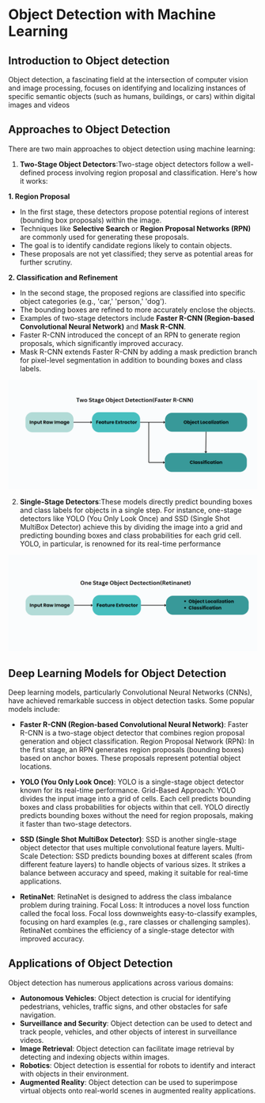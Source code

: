 # Object Detection with Machine Learning

## Introduction to Object detection
Object detection, a fascinating field at the intersection of computer vision and image processing, focuses on identifying and localizing instances of specific semantic objects (such as humans, buildings, or cars) within digital images and videos



## Approaches to Object Detection

There are two main approaches to object detection using machine learning:

1. **Two-Stage Object Detectors**:Two-stage object detectors follow a well-defined process involving region proposal and classification. Here's how it works:

 **1. Region Proposal**

- In the first stage, these detectors propose potential regions of interest (bounding box proposals) within the image.
- Techniques like **Selective Search** or **Region Proposal Networks (RPN)** are commonly used for generating these proposals.
- The goal is to identify candidate regions likely to contain objects.
- These proposals are not yet classified; they serve as potential areas for further scrutiny.

**2. Classification and Refinement**

- In the second stage, the proposed regions are classified into specific object categories (e.g., 'car,' 'person,' 'dog').
- The bounding boxes are refined to more accurately enclose the objects.
- Examples of two-stage detectors include **Faster R-CNN (Region-based Convolutional Neural Network)** and **Mask R-CNN**.
- Faster R-CNN introduced the concept of an RPN to generate region proposals, which significantly improved accuracy.
- Mask R-CNN extends Faster R-CNN by adding a mask prediction branch for pixel-level segmentation in addition to bounding boxes and class labels.

![Two-Stage Object Detection](images/2.png)
    

2. **Single-Stage Detectors**:These models directly predict bounding boxes and class labels for objects in a single step. For instance, one-stage detectors like YOLO (You Only Look Once) and SSD (Single Shot MultiBox Detector) achieve this by dividing the image into a grid and predicting bounding boxes and class probabilities for each grid cell. YOLO, in particular, is renowned for its real-time performance

![Single-Stage Object Detection](images/1.png)

## Deep Learning Models for Object Detection

Deep learning models, particularly Convolutional Neural Networks (CNNs), have achieved remarkable success in object detection tasks. Some popular models include:

- **Faster R-CNN (Region-based Convolutional Neural Network)**:
Faster R-CNN is a two-stage object detector that combines region proposal generation and object classification.
Region Proposal Network (RPN): In the first stage, an RPN generates region proposals (bounding boxes) based on anchor boxes. These proposals represent potential object locations.


- **YOLO (You Only Look Once)**:
YOLO is a single-stage object detector known for its real-time performance.
Grid-Based Approach: YOLO divides the input image into a grid of cells. Each cell predicts bounding boxes and class probabilities for objects within that cell.
YOLO directly predicts bounding boxes without the need for region proposals, making it faster than two-stage detectors.

- **SSD (Single Shot MultiBox Detector)**:
SSD is another single-stage object detector that uses multiple convolutional feature layers.
Multi-Scale Detection: SSD predicts bounding boxes at different scales (from different feature layers) to handle objects of various sizes.
It strikes a balance between accuracy and speed, making it suitable for real-time applications.


- **RetinaNet**:
RetinaNet is designed to address the class imbalance problem during training.
Focal Loss: It introduces a novel loss function called the focal loss. Focal loss downweights easy-to-classify examples, focusing on hard examples (e.g., rare classes or challenging samples).
RetinaNet combines the efficiency of a single-stage detector with improved accuracy.

## Applications of Object Detection

Object detection has numerous applications across various domains:

- **Autonomous Vehicles**: Object detection is crucial for identifying pedestrians, vehicles, traffic signs, and other obstacles for safe navigation.
- **Surveillance and Security**: Object detection can be used to detect and track people, vehicles, and other objects of interest in surveillance videos.
- **Image Retrieval**: Object detection can facilitate image retrieval by detecting and indexing objects within images.
- **Robotics**: Object detection is essential for robots to identify and interact with objects in their environment.
- **Augmented Reality**: Object detection can be used to superimpose virtual objects onto real-world scenes in augmented reality applications.

